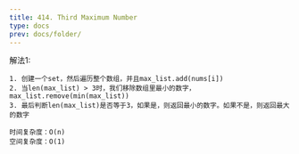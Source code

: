 ```yaml
---
title: 414. Third Maximum Number
type: docs
prev: docs/folder/
---
```



解法1: 

    1. 创建一个set，然后遍历整个数组，并且max_list.add(nums[i])
    2. 当len(max_list) > 3时，我们移除数组里最小的数字，max_list.remove(min(max_list))
    3. 最后判断len(max_list)是否等于3，如果是，则返回最小的数字。如果不是，则返回最大的数字

    时间复杂度：O(n)
    空间复杂度：O(1)




